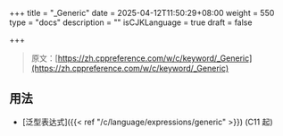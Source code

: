 +++
title = "_Generic"
date = 2025-04-12T11:50:29+08:00
weight = 550
type = "docs"
description = ""
isCJKLanguage = true
draft = false

+++

> 原文：[https://zh.cppreference.com/w/c/keyword/_Generic](https://zh.cppreference.com/w/c/keyword/_Generic)

## 用法

- [泛型表达式]({{< ref "/c/language/expressions/generic" >}}) (C11 起)
